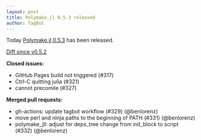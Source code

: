 ```yaml
---
layout: post
title: Polymake.jl 0.5.3 released
author: TagBot
---
```


Today [Polymake.jl 0.5.3](https://github.com/oscar-system/Polymake.jl/releases/tag/v0.5.3) has
been released.

[Diff since v0.5.2](https://github.com/oscar-system/Polymake.jl/compare/v0.5.2...v0.5.3)


**Closed issues:**
- GitHub Pages build not triggered (#317)
- Ctrl-C quitting julia (#321)
- cannot precomile (#327)

**Merged pull requests:**
- gh-actions: update tagbot workflow (#329) (@benlorenz)
- move perl and ninja paths to the beginning of PATH (#331) (@benlorenz)
- polymake_jll: adjust for deps_tree change from init_block to script (#332) (@benlorenz)
